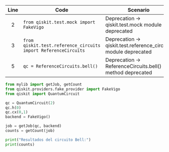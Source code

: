 | Line | Code | Scenario | Reference | Artifact | Refactoring |
|:----:|------|----------|-----------|----------|-------------|
| 2 | `from qiskit.test.mock import FakeVigo` | Deprecation -> qiskit.test.mock module deprecated | IK | qiskit.test.mock | `from qiskit.providers.fake_provider import FakeVigo` |
| 3 | `from qiskit.test.reference_circuits import ReferenceCircuits` | Deprecation -> qiskit.test.reference_circuits module deprecated | IK | qiskit.test.reference_circuits | Remove import; use manual circuit construction instead |
| 5 | `qc = ReferenceCircuits.bell()` | Deprecation -> ReferenceCircuits.bell() method deprecated | IK | ReferenceCircuits | `qc = QuantumCircuit(2); qc.h(0); qc.cx(0,1)` |

```python
from mylib import getJob, getCount
from qiskit.providers.fake_provider import FakeVigo
from qiskit import QuantumCircuit

qc = QuantumCircuit(2)
qc.h(0)
qc.cx(0,1)
backend = FakeVigo()

job = getJob(qc, backend)
counts = getCount(job)

print("Resultados del circuito Bell:")
print(counts)
```
